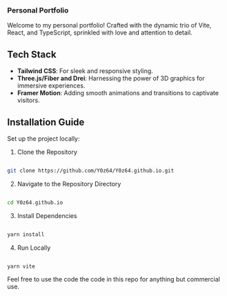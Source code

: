 ### Personal Portfolio

Welcome to my personal portfolio! Crafted with the dynamic trio of Vite, React, and TypeScript, sprinkled with love and attention to detail.

## Tech Stack

- **Tailwind CSS**: For sleek and responsive styling.
- **Three.js/Fiber and Drei**: Harnessing the power of 3D graphics for immersive experiences.
- **Framer Motion**: Adding smooth animations and transitions to captivate visitors.

## Installation Guide

Set up the project locally:
1. Clone the Repository

```bash

git clone https://github.com/Y0z64/Y0z64.github.io.git
```

2. Navigate to the Repository Directory

```bash

cd Y0z64.github.io
```
3. Install Dependencies

```bash

yarn install
```
4. Run Locally

```bash

yarn vite
```
Feel free to use the code the code in this repo for anything but commercial use.
